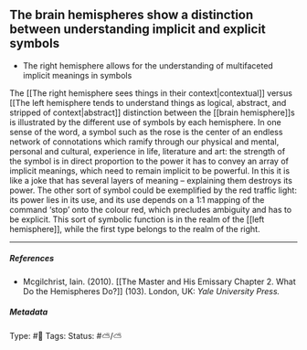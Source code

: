 ## The brain hemispheres show a distinction between understanding implicit and explicit symbols  # 

- The right hemisphere allows for the understanding of multifaceted implicit meanings in symbols

The [[The right hemisphere sees things in their context|contextual]] versus [[The left hemisphere tends to understand things as logical, abstract, and stripped of context|abstract]] distinction between the [[brain hemisphere]]s is illustrated by the different use of symbols by each hemisphere. In one sense of the word, a symbol such as the rose is the center of an endless network of connotations which ramify through our physical and mental, personal and cultural, experience in life, literature and art: the strength of the symbol is in direct proportion to the power it has to convey an array of implicit meanings, which need to remain implicit to be powerful. In this it is like a joke that has several layers of meaning – explaining them destroys its power. The other sort of symbol could be exemplified by the red traffic light: its power lies in its use, and its use depends on a 1:1 mapping of the command ‘stop’ onto the colour red, which precludes ambiguity and has to be explicit. This sort of symbolic function is in the realm of the [[left hemisphere]], while the first type belongs to the realm of the right.

___

##### References

- Mcgilchrist, Iain. (2010). [[The Master and His Emissary Chapter 2. What Do the Hemispheres Do?]] (103). London, UK: _Yale University Press._

##### Metadata

Type: #🔴 
Tags:
Status: #⛅️/⛅️